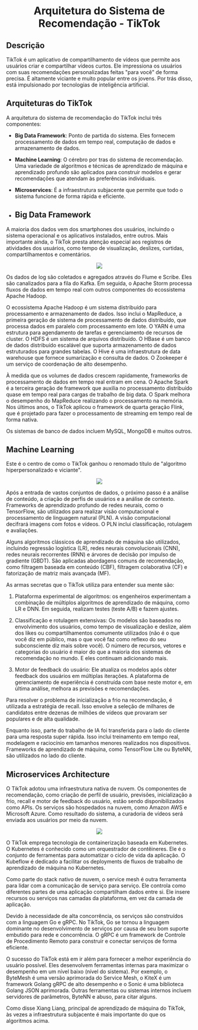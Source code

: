 <h1 align="center">Arquitetura do Sistema de Recomendação - TikTok</h1>

<h2>Descrição</h2>
TikTok é um aplicativo de compartilhamento de vídeos que permite aos usuários criar e compartilhar vídeos curtos. Ele impressiona os usuários com suas recomendações personalizadas feitas "para você" de forma precisa.
É altamente viciante e muito popular entre os jovens. Por trás disso, está impulsionado por tecnologias de inteligência artificial.

<h2>Arquiteturas do TikTok</h2>

A arquitetura do sistema de recomendação do TikTok inclui três componentes:

- __Big Data Framework__: Ponto de partida do sistema. Eles fornecem processamento de dados em tempo real, computação de dados e armazenamento de dados.
- __Machine Learning__: O cérebro por tras do sistema de recomendação. Uma variedade de algoritmos e técnicas de aprendizado de máquina e aprendizado profundo são aplicados para construir modelos e gerar recomendações que atendam às preferências individuais.
- __Microservices__: É a infraestrutura subjacente que permite que todo o sistema funcione de forma rápida e eficiente.

- <h2>Big Data Framework</h2>
A maioria dos dados vem dos smartphones dos usuários, incluindo o sistema operacional e os aplicativos instalados, entre outros. 
Mais importante ainda, o TikTok presta atenção especial aos registros de atividades dos usuários, como tempo de visualização, deslizes, curtidas, compartilhamentos e comentários. 
<p align="center">
  <img src="https://github.com/victorcaldeira/Trabalho-pr-tico-Arq-Soft---Tiktok/assets/85370066/dd441452-471e-4db5-ae4f-f9a6c334b76b">
</p>

Os dados de log são coletados e agregados através do Flume e Scribe. Eles são canalizados para a fila do Kafka. Em seguida, o Apache Storm processa fluxos de dados em tempo real com outros componentes do ecossistema Apache Hadoop.

O ecossistema Apache Hadoop é um sistema distribuído para processamento e armazenamento de dados. Isso inclui o MapReduce, a primeira geração de sistema de processamento de dados distribuído, que processa dados em paralelo com processamento em lote. 
O YARN é uma estrutura para agendamento de tarefas e gerenciamento de recursos de cluster. O HDFS é um sistema de arquivos distribuído. O HBase é um banco de dados distribuído escalável que suporta armazenamento de dados estruturados para grandes tabelas. 
O Hive é uma infraestrutura de data warehouse que fornece sumarização e consulta de dados. O Zookeeper é um serviço de coordenação de alto desempenho.

À medida que os volumes de dados crescem rapidamente, frameworks de processamento de dados em tempo real entram em cena. O Apache Spark é a terceira geração de framework que auxilia no processamento distribuído quase em tempo real para cargas de trabalho de big data. 
O Spark melhora o desempenho do MapReduce realizando o processamento na memória. Nos últimos anos, o TikTok aplicou o framework de quarta geração Flink, que é projetado para fazer o processamento de streaming em tempo real de forma nativa.

Os sistemas de banco de dados incluem MySQL, MongoDB e muitos outros.

<h2>Machine Learning</h2>

Este é o centro de como o TikTok ganhou o renomado título de "algoritmo hiperpersonalizado e viciante".

<p align="center">
  <img src="https://github.com/victorcaldeira/Trabalho-pr-tico-Arq-Soft---Tiktok/assets/85370066/c9410474-b4f2-4ce9-85e8-3a0cc6bf9d8e">
</p>

Após a entrada de vastos conjuntos de dados, o próximo passo é a análise de conteúdo, a criação de perfis de usuários e a análise de contexto. 
Frameworks de aprendizado profundo de redes neurais, como o TensorFlow, são utilizados para realizar visão computacional e processamento de linguagem natural (PLN). A visão computacional decifrará imagens com fotos e vídeos. 
O PLN inclui classificação, rotulagem e avaliações.

Alguns algoritmos clássicos de aprendizado de máquina são utilizados, incluindo regressão logística (LR), redes neurais convolucionais (CNN), redes neurais recorrentes (RNN) e árvores de decisão por impulso de gradiente (GBDT). 
São aplicadas abordagens comuns de recomendação, como filtragem baseada em conteúdo (CBF), filtragem colaborativa (CF) e fatorização de matriz mais avançada (MF).

As armas secretas que o TikTok utiliza para entender sua mente são:

1. Plataforma experimental de algoritmos: os engenheiros experimentam a combinação de múltiplos algoritmos de aprendizado de máquina, como LR e DNN. Em seguida, realizam testes (teste A/B) e fazem ajustes.

2. Classificação e rotulagem extensivas: Os modelos são baseados no envolvimento dos usuários, como tempo de visualização e deslize, além dos likes ou compartilhamentos comumente utilizados (não é o que você diz em público, mas o que você faz como reflexo do seu subconsciente diz mais sobre você). O número de recursos, vetores e categorias do usuário é maior do que a maioria dos sistemas de recomendação no mundo. E eles continuam adicionando mais.

3. Motor de feedback do usuário: Ele atualiza os modelos após obter feedback dos usuários em múltiplas iterações. A plataforma de gerenciamento de experiência é construída com base neste motor e, em última análise, melhora as previsões e recomendações.

Para resolver o problema de inicialização a frio na recomendação, é utilizada a estratégia de recall. Isso envolve a seleção de milhares de candidatos entre dezenas de milhões de vídeos que provaram ser populares e de alta qualidade.

Enquanto isso, parte do trabalho de IA foi transferida para o lado do cliente para uma resposta super rápida. Isso inclui treinamento em tempo real, modelagem e raciocínio em tamanhos menores realizados nos dispositivos. 
Frameworks de aprendizado de máquina, como TensorFlow Lite ou ByteNN, são utilizados no lado do cliente.

<h2>Microservices Architecture</h2>

O TikTok adotou uma infraestrutura nativa de nuvem. Os componentes de recomendação, como criação de perfil de usuário, previsões, inicialização a frio, recall e motor de feedback do usuário, estão sendo disponibilizados como APIs. 
Os serviços são hospedados na nuvem, como Amazon AWS e Microsoft Azure. Como resultado do sistema, a curadoria de vídeos será enviada aos usuários por meio da nuvem.

<p align="center">
  <img src="https://github.com/victorcaldeira/Trabalho-pr-tico-Arq-Soft---Tiktok/assets/85370066/293766e4-d479-4f6a-83a1-4bbfc0b81c13">
</p>

O TikTok emprega tecnologia de containerização baseada em Kubernetes. O Kubernetes é conhecido como um orquestrador de contêineres. Ele é o conjunto de ferramentas para automatizar o ciclo de vida da aplicação. 
O Kubeflow é dedicado a facilitar os deployments de fluxos de trabalho de aprendizado de máquina no Kubernetes.

Como parte do stack nativo de nuvem, o service mesh é outra ferramenta para lidar com a comunicação de serviço para serviço. Ele controla como diferentes partes de uma aplicação compartilham dados entre si. 
Ele insere recursos ou serviços nas camadas da plataforma, em vez da camada de aplicação.

Devido à necessidade de alta concorrência, os serviços são construídos com a linguagem Go e gRPC. No TikTok, Go se tornou a linguagem dominante no desenvolvimento de serviços por causa de seu bom suporte embutido para rede e concorrência. 
O gRPC é um framework de Controle de Procedimento Remoto para construir e conectar serviços de forma eficiente.

O sucesso do TikTok está em ir além para fornecer a melhor experiência do usuário possível. Eles desenvolvem ferramentas internas para maximizar o desempenho em um nível baixo (nível do sistema). 
Por exemplo, o ByteMesh é uma versão aprimorada do Service Mesh, o KiteX é um framework Golang gRPC de alto desempenho e o Sonic é uma biblioteca Golang JSON aprimorada. 
Outras ferramentas ou sistemas internos incluem servidores de parâmetros, ByteNN e abuso, para citar alguns.

Como disse Xiang Liang, principal de aprendizado de máquina do TikTok, às vezes a infraestrutura subjacente é mais importante do que os algoritmos acima.
